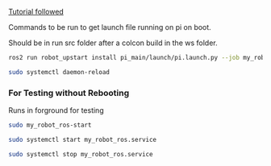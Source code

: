 [Tutorial followed](https://roboticsbackend.com/make-ros-launch-start-on-boot-with-robot_upstart/)

Commands to be run to get launch file running on pi on boot.

Should be in run src folder after a colcon build in the ws folder.

```bash
ros2 run robot_upstart install pi_main/launch/pi.launch.py --job my_robot_ros --symlink
```

```bash
sudo systemctl daemon-reload
```

### For Testing without Rebooting
Runs in forground for testing
```bash
sudo my_robot_ros-start
```

```bash
sudo systemctl start my_robot_ros.service
```

```bash
sudo systemctl stop my_robot_ros.service
```